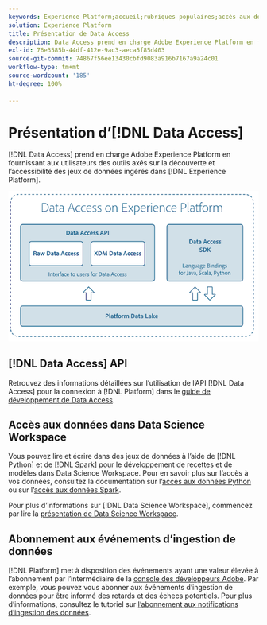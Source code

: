 ```yaml
---
keywords: Experience Platform;accueil;rubriques populaires;accès aux données;sdk python;sdk spark;api data access
solution: Experience Platform
title: Présentation de Data Access
description: Data Access prend en charge Adobe Experience Platform en fournissant aux utilisateurs des outils axés sur la découverte et lʼaccessibilité des jeux de données Platform ingérés.
exl-id: 76e3585b-44df-412e-9ac3-aeca5f85d403
source-git-commit: 74867f56ee13430cbfd9083a916b7167a9a24c01
workflow-type: tm+mt
source-wordcount: '185'
ht-degree: 100%

---
```


# Présentation d’[!DNL Data Access]

[!DNL Data Access] prend en charge Adobe Experience Platform en fournissant aux utilisateurs des outils axés sur la découverte et lʼaccessibilité des jeux de données ingérés dans [!DNL Experience Platform].

![Data Access sur Experience Platform](images/Data_Access_Experience_Platform.png)

## [!DNL Data Access] API

Retrouvez des informations détaillées sur lʼutilisation de lʼAPI [!DNL Data Access] pour la connexion à [!DNL Platform] dans le [guide de développement de Data Access](api.md).

## Accès aux données dans Data Science Workspace

Vous pouvez lire et écrire dans des jeux de données à lʼaide de [!DNL Python] et de [!DNL Spark] pour le développement de recettes et de modèles dans Data Science Workspace. Pour en savoir plus sur lʼaccès à vos données, consultez la documentation sur lʼ[accès aux données Python](../data-science-workspace/authoring/python.md) ou sur lʼ[accès aux données Spark](../data-science-workspace/authoring/spark.md).

Pour plus dʼinformations sur [!DNL Data Science Workspace], commencez par lire la [présentation de Data Science Workspace](../data-science-workspace/home.md).

## Abonnement aux événements d’ingestion de données

[!DNL Platform] met à disposition des événements ayant une valeur élevée à lʼabonnement par lʼintermédiaire de la [console des développeurs Adobe](https://www.adobe.com/go/devs_console_ui). Par exemple, vous pouvez vous abonner aux événements d’ingestion de données pour être informé des retards et des échecs potentiels. Pour plus dʼinformations, consultez le tutoriel sur [lʼabonnement aux notifications dʼingestion des données](../ingestion/quality/subscribe-events.md).
